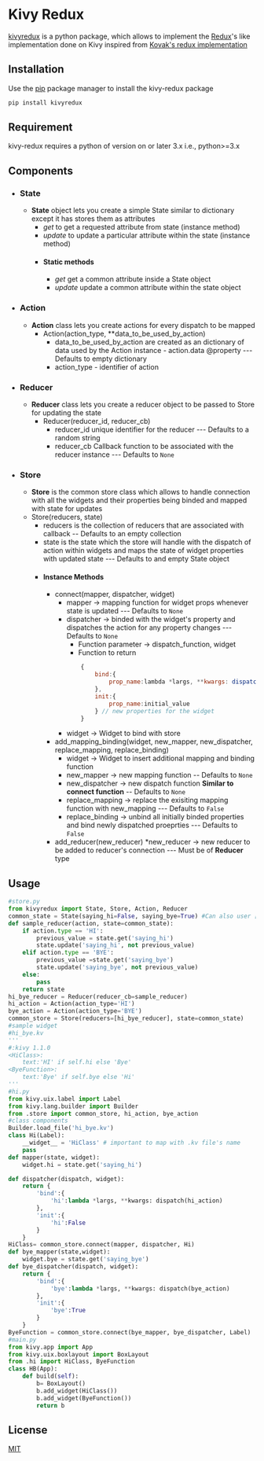 # Kivy Redux
[kivyredux](https://github.com/VigneshwaranJheyaraman/kivy-redux) is a python package, which allows to implement the [Redux](https://react-redux.js.org/)'s like implementation done on Kivy inspired from [Kovak's redux implementation](https://github.com/Kovak/Kivy-Redux-TodoList)

## Installation
Use the [pip](https://pip.pypa.io/en/stable/) package manager to install the kivy-redux package
```bash
pip install kivyredux
```

## Requirement
kivy-redux requires a python of version on or later 3.x i.e., python>=3.x

## Components
* ### State
  * **State** object lets you create a simple State similar to dictionary except it has stores them as attributes
    * *get* to get a requested attribute from state (instance method)
    * *update* to update a particular attribute within the state (instance method)
    * #### Static methods
        * *get* get a common attribute inside a State object
        * *update* update a common attribute within the state object
* ### Action
  * **Action** class lets you create actions for every dispatch to be mapped
    * Action(action_type, **data_to_be_used_by_action)
        * data_to_be_used_by_action are created as an dictionary of data used by the Action instance - action.data @property
        --- Defaults to empty dictionary
        * action_type - identifier of action
* ### Reducer
  * **Reducer** class lets you create a reducer object to be passed to Store for updating the state
    * Reducer(reducer_id, reducer_cb)
        * reducer_id unique identifier for the reducer
        --- Defaults to a random string
        * reducer_cb Callback function to be associated with the reducer instance
        --- Defaults to `None`
* ### Store
    * **Store** is the common store class which allows to handle connection with all the widgets and their properties being binded and mapped with state for updates
     * Store(reducers, state)
        * reducers is the collection of reducers that are associated with callback
        -- Defaults to an empty collection
        * state is the state which the store will handle with the dispatch of action within widgets and maps the state of widget properties with updated state
        --- Defaults to and empty State object
        * #### Instance Methods
            * connect(mapper, dispatcher, widget)
                * mapper -> mapping function for widget props whenever state is updated
                --- Defaults to `None`
                * dispatcher -> binded with the widget's property and dispatches the action for any property 
                changes
                --- Defaults to `None`
                    * Function parameter -> dispatch_function, widget
                    * Function to return 
                    ```javascript
                        {
                            bind:{
                                prop_name:lambda *largs, **kwargs: dispatch_function(prop_action)
                            },
                            init:{
                                prop_name:initial_value
                            } // new properties for the widget
                        }
                    ```
                * widget -> Widget to bind with store
            * add_mapping_binding(widget, new_mapper, new_dispatcher, replace_mapping, replace_binding)
                * widget -> Widget to insert additional mapping and binding function
                * new_mapper -> new mapping function
                -- Defaults to `None`
                * new_dispatcher -> new dispatch function **Similar to connect function**
                -- Defaults to `None`
                * replace_mapping -> replace the exisiting mapping function with new_mapping
                --- Defaults to `False`
                * replace_binding -> unbind all initially binded properties and bind newly dispatched proeprties
                --- Defaults to `False`
            * add_reducer(new_reducer)
                *new_reducer -> new reducer to be added to reducer's connection
                --- Must be of **Reducer** type

## Usage
```python
#store.py
from kivyredux import State, Store, Action, Reducer
common_state = State(saying_hi=False, saying_bye=True) #Can also user [common_state={}]
def sample_reducer(action, state=common_state):
    if action.type == 'HI':
        previous_value = state.get('saying_hi')
        state.update('saying_hi', not previous_value)
    elif action.type == 'BYE':
        previous_value =state.get('saying_bye')
        state.update('saying_bye', not previous_value)
    else:
        pass
    return state
hi_bye_reducer = Reducer(reducer_cb=sample_reducer)
hi_action = Action(action_type='HI')
bye_action = Action(action_type='BYE')
common_store = Store(reducers=[hi_bye_reducer], state=common_state)
#sample widget
#hi_bye.kv
'''
#:kivy 1.1.0
<HiClass>:
    text:'HI' if self.hi else 'Bye'
<ByeFunction>:
    text:'Bye' if self.bye else 'Hi'
'''
#hi.py
from kivy.uix.label import Label
from kivy.lang.builder import Builder
from .store import common_store, hi_action, bye_action
#class components
Builder.load_file('hi_bye.kv')
class Hi(Label):
    __widget__ = 'HiClass' # important to map with .kv file's name
    pass
def mapper(state, widget):
    widget.hi = state.get('saying_hi')

def dispatcher(dispatch, widget):
    return {
        'bind':{
            'hi':lambda *largs, **kwargs: dispatch(hi_action)
        },
        'init':{
            'hi':False
        }
    }
HiClass= common_store.connect(mapper, dispatcher, Hi)
def bye_mapper(state,widget):
    widget.bye = state.get('saying_bye')
def bye_dispatcher(dispatch, widget):
    return {
        'bind':{
            'bye':lambda *largs, **kwargs: dispatch(bye_action)
        },
        'init':{
            'bye':True
        }
    }
ByeFunction = common_store.connect(bye_mapper, bye_dispatcher, Label)
#main.py
from kivy.app import App
from kivy.uix.boxlayout import BoxLayout
from .hi import HiClass, ByeFunction
class HB(App):
    def build(self):
        b= BoxLayout()
        b.add_widget(HiClass())
        b.add_widget(ByeFunction())
        return b
```

## License
[MIT](https://github.com/VigneshwaranJheyaraman/kivy-redux/LICENSE)